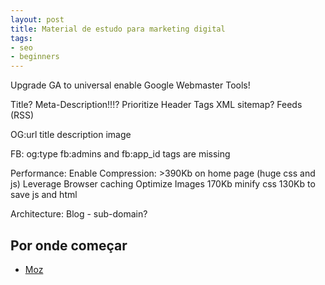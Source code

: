 ```yaml
---
layout: post
title: Material de estudo para marketing digital
tags:
- seo
- beginners
---
```


Upgrade GA to universal
enable Google Webmaster Tools!

Title?
Meta-Description!!!?
Prioritize Header Tags
XML sitemap?
Feeds (RSS)

OG:url
title
description
image

FB:
og:type
fb:admins and fb:app_id tags are missing

Performance:
Enable Compression: >390Kb on home page (huge css and js)
Leverage Browser caching
Optimize Images 170Kb
minify css 130Kb to save
js and html

Architecture:
Blog - sub-domain?

## Por onde começar

  * [Moz](http://moz.com/beginners-guide-to-seo)

